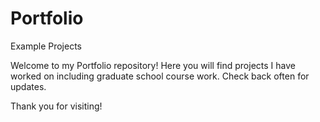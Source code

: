 # Portfolio
Example Projects

Welcome to my Portfolio repository! Here you will find projects I have worked on including graduate school course work. Check back often for updates.

Thank you for visiting!
